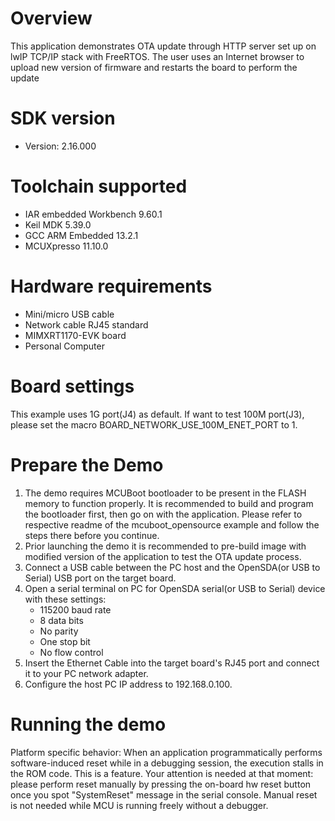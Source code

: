 Overview
========

This application demonstrates OTA update through HTTP server set up on lwIP TCP/IP stack with
FreeRTOS. The user uses an Internet browser to upload new version of firmware and restarts the board to perform the update


SDK version
===========
- Version: 2.16.000

Toolchain supported
===================
- IAR embedded Workbench  9.60.1
- Keil MDK  5.39.0
- GCC ARM Embedded  13.2.1
- MCUXpresso  11.10.0

Hardware requirements
=====================
- Mini/micro USB cable
- Network cable RJ45 standard
- MIMXRT1170-EVK board
- Personal Computer

Board settings
==============
This example uses 1G port(J4) as default. If want to test 100M port(J3), please set the macro BOARD_NETWORK_USE_100M_ENET_PORT to 1.

Prepare the Demo
================
1. The demo requires MCUBoot bootloader to be present in the FLASH memory to function properly.
   It is recommended to build and program the bootloader first, then go on with the application.
   Please refer to respective readme of the mcuboot_opensource example and follow the steps there before you continue.
2. Prior launching the demo it is recommended to pre-build image with modified version of the application to test the OTA update process.
3. Connect a USB cable between the PC host and the OpenSDA(or USB to Serial) USB port on the target board.
4. Open a serial terminal on PC for OpenSDA serial(or USB to Serial) device with these settings:
    - 115200 baud rate
    - 8 data bits
    - No parity
    - One stop bit
    - No flow control
5. Insert the Ethernet Cable into the target board's RJ45 port and connect it to your PC network adapter.
6. Configure the host PC IP address to 192.168.0.100.

Running the demo
================
Platform specific behavior:
When an application programmatically performs software-induced reset while in a debugging session, the execution stalls in the ROM code. This is a feature.
Your attention is needed at that moment: please perform reset manually by pressing the on-board hw reset button once you spot "SystemReset" message in the serial console.
Manual reset is not needed while MCU is running freely without a debugger.
